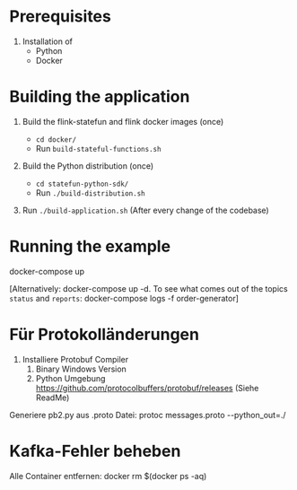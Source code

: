 # Prerequisites

1. Installation of
   - Python
   - Docker

# Building the application

1. Build the flink-statefun and flink docker images (once)

   - `cd docker/`
   - Run `build-stateful-functions.sh`

2. Build the Python distribution (once)
   - `cd statefun-python-sdk/`
   - Run `./build-distribution.sh`

3. Run `./build-application.sh` (After every change of the codebase)

# Running the example

docker-compose up

[Alternatively:
docker-compose up -d.
To see what comes out of the topics `status` and `reports`:
docker-compose logs -f order-generator]

# Für Protokolländerungen

1. Installiere Protobuf Compiler 
   1. Binary Windows Version 
   2. Python Umgebung
   https://github.com/protocolbuffers/protobuf/releases (Siehe ReadMe)

Generiere pb2.py aus .proto Datei:
protoc messages.proto --python_out=./

# Kafka-Fehler beheben

Alle Container entfernen:
docker rm \$(docker ps -aq)
